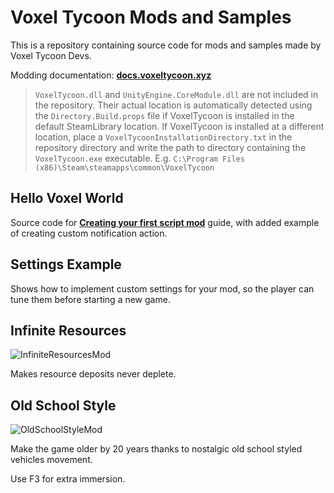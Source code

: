 # Voxel Tycoon Mods and Samples

This is a repository containing source code for mods and samples made by Voxel Tycoon Devs.

Modding documentation: [**docs.voxeltycoon.xyz**](https://docs.voxeltycoon.xyz)

> `VoxelTycoon.dll` and `UnityEngine.CoreModule.dll` are not included in the repository. Their actual location is automatically detected using the `Directory.Build.props` file if VoxelTycoon is installed in the default SteamLibrary location. If VoxelTycoon is installed at a different location, place a `VoxelTycoonInstallationDirectory.txt` in the repository directory and write the path to directory containing the `VoxelTycoon.exe` executable. E.g. `C:\Program Files (x86)\Steam\steamapps\common\VoxelTycoon`

## Hello Voxel World

Source code for [**Creating your first script mod**](http://docs.voxeltycoon.xyz/guides/script-mods/creating-your-first-script-mod/) guide, with added example of creating custom notification action.

## Settings Example

Shows how to implement custom settings for your mod, so the player can tune them before starting a new game.

## Infinite Resources

![InfiniteResourcesMod](InfiniteResourcesMod/preview.png)

Makes resource deposits never deplete.

## Old School Style

![OldSchoolStyleMod](OldSchoolStyleMod/preview.png)

Make the game older by 20 years thanks to nostalgic old school styled vehicles movement.

Use F3 for extra immersion.
